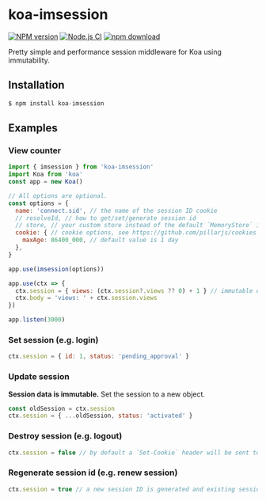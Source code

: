 # koa-imsession

[![NPM version][npm-image]][npm-url]
[![Node.js CI](https://github.com/xuxucode/koa-imsession/actions/workflows/nodejs.yml/badge.svg)](https://github.com/xuxucode/koa-imsession/actions/workflows/nodejs.yml)
[![npm download][download-image]][download-url]

[npm-image]: https://img.shields.io/npm/v/koa-imsession.svg?style=flat-square
[npm-url]: https://npmjs.org/package/koa-imsession
[download-image]: https://img.shields.io/npm/dm/koa-imsession.svg?style=flat-square
[download-url]: https://npmjs.org/package/koa-imsession

Pretty simple and performance session middleware for Koa using immutability.

## Installation

```js
$ npm install koa-imsession
```

## Examples

### View counter

```js
import { imsession } from 'koa-imsession'
import Koa from 'koa'
const app = new Koa()

// All options are optional.
const options = {
  name: 'connect.sid', // the name of the session ID cookie
  // resolveId, // how to get/set/generate session id
  // store, // your custom store instead of the default `MemoryStore` instance
  cookie: { // cookie options, see https://github.com/pillarjs/cookies
    maxAge: 86400_000, // default value is 1 day
  },
}

app.use(imsession(options))

app.use(ctx => {
  ctx.session = { views: (ctx.session?.views ?? 0) + 1 } // immutable object
  ctx.body = 'views: ' + ctx.session.views
})

app.listen(3000)
```

### Set session (e.g. login)

```js
ctx.session = { id: 1, status: 'pending_approval' }
```

### Update session

**Session data is immutable.** Set the session to a new object.

```js
const oldSession = ctx.session
ctx.session = { ...oldSession, status: 'activated' }
```

### Destroy session (e.g. logout)

```js
ctx.session = false // by default a `Set-Cookie` header will be sent to remove the cookie
```

### Regenerate session id (e.g. renew session)

```js
ctx.session = true // a new session ID is generated and existing session data is preserved
```

